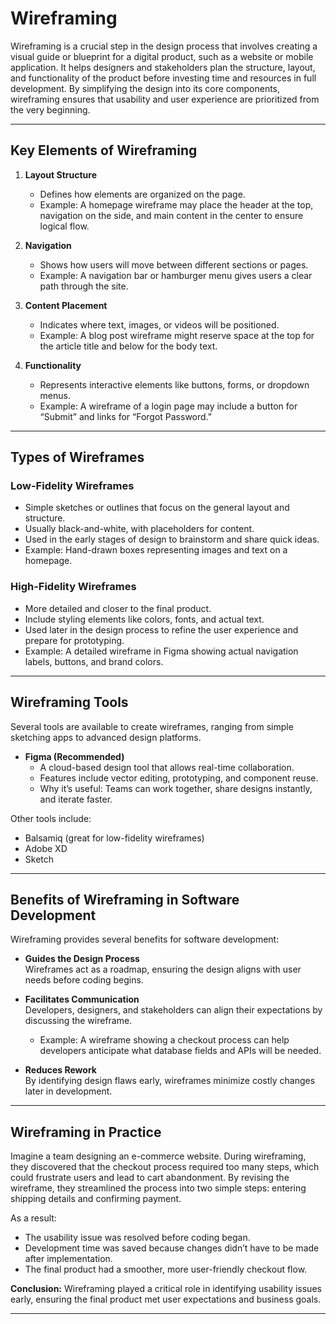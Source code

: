 # Wireframing

Wireframing is a crucial step in the design process that involves creating a visual guide or blueprint for a digital product, such as a website or mobile application. It helps designers and stakeholders plan the structure, layout, and functionality of the product before investing time and resources in full development. By simplifying the design into its core components, wireframing ensures that usability and user experience are prioritized from the very beginning.

---

## Key Elements of Wireframing

1. **Layout Structure**  
   - Defines how elements are organized on the page.  
   - Example: A homepage wireframe may place the header at the top, navigation on the side, and main content in the center to ensure logical flow.

2. **Navigation**  
   - Shows how users will move between different sections or pages.  
   - Example: A navigation bar or hamburger menu gives users a clear path through the site.

3. **Content Placement**  
   - Indicates where text, images, or videos will be positioned.  
   - Example: A blog post wireframe might reserve space at the top for the article title and below for the body text.

4. **Functionality**  
   - Represents interactive elements like buttons, forms, or dropdown menus.  
   - Example: A wireframe of a login page may include a button for “Submit” and links for “Forgot Password.”

---

## Types of Wireframes

### Low-Fidelity Wireframes
- Simple sketches or outlines that focus on the general layout and structure.  
- Usually black-and-white, with placeholders for content.  
- Used in the early stages of design to brainstorm and share quick ideas.  
- Example: Hand-drawn boxes representing images and text on a homepage.

### High-Fidelity Wireframes
- More detailed and closer to the final product.  
- Include styling elements like colors, fonts, and actual text.  
- Used later in the design process to refine the user experience and prepare for prototyping.  
- Example: A detailed wireframe in Figma showing actual navigation labels, buttons, and brand colors.

---

## Wireframing Tools

Several tools are available to create wireframes, ranging from simple sketching apps to advanced design platforms.  

- **Figma (Recommended)**  
  - A cloud-based design tool that allows real-time collaboration.  
  - Features include vector editing, prototyping, and component reuse.  
  - Why it’s useful: Teams can work together, share designs instantly, and iterate faster.  

Other tools include:  
- Balsamiq (great for low-fidelity wireframes)  
- Adobe XD  
- Sketch  

---

## Benefits of Wireframing in Software Development

Wireframing provides several benefits for software development:

- **Guides the Design Process**  
  Wireframes act as a roadmap, ensuring the design aligns with user needs before coding begins.  

- **Facilitates Communication**  
  Developers, designers, and stakeholders can align their expectations by discussing the wireframe.  
  - Example: A wireframe showing a checkout process can help developers anticipate what database fields and APIs will be needed.  

- **Reduces Rework**  
  By identifying design flaws early, wireframes minimize costly changes later in development.  

---

## Wireframing in Practice

Imagine a team designing an e-commerce website. During wireframing, they discovered that the checkout process required too many steps, which could frustrate users and lead to cart abandonment. By revising the wireframe, they streamlined the process into two simple steps: entering shipping details and confirming payment.  

As a result:  
- The usability issue was resolved before coding began.  
- Development time was saved because changes didn’t have to be made after implementation.  
- The final product had a smoother, more user-friendly checkout flow.  

**Conclusion:** Wireframing played a critical role in identifying usability issues early, ensuring the final product met user expectations and business goals.

---

